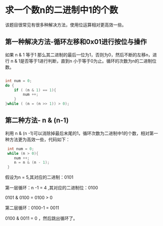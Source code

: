 # 求一个数n的二进制中1的个数

该题目很常见有很多种解决方法，使用位运算相对更高效一些。

## 第一种解决方法-循环左移和0x01进行按位与操作


如果 n  & 1 等于1 那么其二进制的最后一位为1，否则为0，然后不断的左移n，进行 n & 1是否等于1进行判断，直到n 小于等于0为止。循环的次数为n的二进制位数。

```java

int num = 0;
do {
    if ( (n & 1) == 1){
        num ++;
    }
}while ( (n = (n >> 1)) > 0);
```

## 第二种方法- n & (n-1)

利用 n & (n -1)可以消除掉最后末尾的1，循环次数为二进制中1的个数，相对第一种方法更为高效一些，代码如下：

```java
 int num = 0;
 while (n > 0){
    num ++;
    n = n & (n - 1);
 }
```

假设为n = 5,其对应的二进制：0101 

第一层循环：n -1 = 4 ,其对应的二进制位：0100

0101 & 0100 = 0100  > 0

第二层循环：0100-1 = 0011

0100 & 0011 = 0 ，然后跳出循环了。




